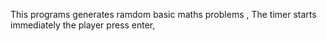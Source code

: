 This programs generates ramdom basic maths problems ,
The timer starts immediately the player press enter,
